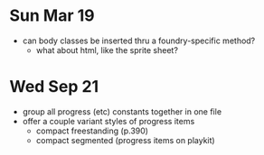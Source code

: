 # Sun Mar 19

- can body classes be inserted thru a foundry-specific method?
  - what about html, like the sprite sheet?

# Wed Sep 21

- group all progress (etc) constants together in one file
- offer a couple variant styles of progress items
  - compact freestanding (p.390)
  - compact segmented (progress items on playkit)
